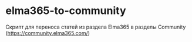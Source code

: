 # elma365-to-community
Скрипт для переноса статей из раздела Elma365 в разделы Community (https://community.elma365.com/)
